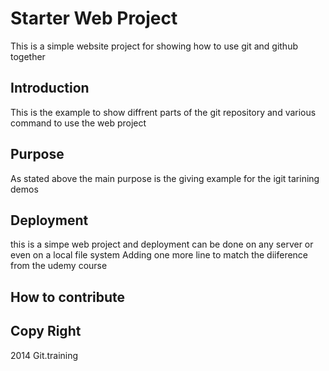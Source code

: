 # Starter Web Project

This is a simple website project for showing how to use git and github together

## Introduction
This is the example to show diffrent parts of the git repository and various command to use the web project
## Purpose
As stated above the main purpose is the giving example for the igit tarining demos
## Deployment
this is  a simpe web project and deployment can be done on any server or even on  a local file system
Adding one more line to match the diiference from the udemy course
## How to contribute

## Copy Right
 2014 Git.training
 
